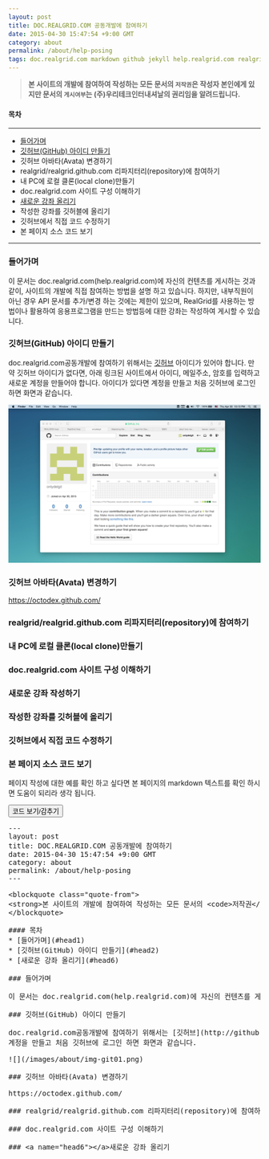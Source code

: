 ```yaml
---
layout: post
title: DOC.REALGRID.COM 공동개발에 참여하기
date: 2015-04-30 15:47:54 +9:00 GMT
category: about
permalink: /about/help-posing
tags: doc.realgrid.com markdown github jekyll help.realgrid.com realgrid
---
```


<blockquote class="quote-from">
<strong>본 사이트의 개발에 참여하여 작성하는 모든 문서의 <code>저작권</code>은 작성자 본인에게 있지만 문서의 <code>게시여부</code>는 (주)우리테크인터내셔날의 권리임을 알려드립니다.</strong>
</blockquote>

#### 목차
---

* [들어가며](#head1)
* [깃허브(GitHub) 아이디 만들기](#head2)
* 깃허브 아바타(Avata) 변경하기
* realgrid/realgrid.github.com 리파지터리(repository)에 참여하기
* 내 PC에 로컬 클론(local clone)만들기
* doc.realgrid.com 사이트 구성 이해하기
* [새로운 강좌 올리기](#head6)
* 작성한 강좌를 깃허블에 올리기
* 깃허브에서 직접 코드 수정하기
* 본 페이지 소스 코드 보기

---


### 들어가며

이 문서는 doc.realgrid.com(help.realgrid.com)에 자신의 컨텐츠를 게시하는 것과 같이, 사이트의 개발에 직접 참여하는 방법을 설명 하고 있습니다. 하지만, 내부직원이 아닌 경우 API 문서를 추가/변경 하는 것에는 제한이 있으며, RealGrid를 사용하는 방법이나 활용하여 응용프로그램을 만드는 방법등에 대한 강좌는 작성하여 게시할 수 있습니다.

### 깃허브(GitHub) 아이디 만들기

doc.realgrid.com공동개발에 참여하기 위해서는 [깃허브](http://github.com) 아이디가 있어야 합니다. 만약 깃허브 아이디가 없다면, 아래 링크된 사이트에서 아이디, 메일주소, 암호를 입력하고 새로운 계정을 만들어야 합니다. 아이디가 있다면 
계정을 만들고 처음 깃허브에 로그인 하면 화면과 같습니다.

![](/images/about/img-git01.png)

### 깃허브 아바타(Avata) 변경하기

https://octodex.github.com/

### realgrid/realgrid.github.com 리파지터리(repository)에 참여하기

### 내 PC에 로컬 클론(local clone)만들기

### doc.realgrid.com 사이트 구성 이해하기

### <a name="head6"></a>새로운 강좌 작성하기

### 작성한 강좌를 깃허블에 올리기

### 깃허브에서 직접 코드 수정하기

### 본 페이지 소스 코드 보기

페이지 작성에 대한 예를 확인 하고 싶다면 본 페이지의 markdown 텍스트를 확인 하시면 도움이 되리라 생각 됩니다.

<button type="button" class="btn btn-info" onclick="javascript:$('.prettyprint').toggle();">
  코드 보기/감추기
</button>

<pre class="prettyprint">
---
layout: post
title: DOC.REALGRID.COM 공동개발에 참여하기
date: 2015-04-30 15:47:54 +9:00 GMT
category: about
permalink: /about/help-posing
---

&lt;blockquote class=&quot;quote-from&quot;&gt;
&lt;strong&gt;본 사이트의 개발에 참여하여 작성하는 모든 문서의 &lt;code&gt;저작권&lt;/code&gt;은 작성자 본인에게 있지만 문서의 &lt;code&gt;게시여부&lt;/code&gt;는 (주)우리테크인터내셔날의 권리임을 알려드립니다.&lt;/strong&gt;
&lt;/blockquote&gt;

#### 목차
* [들어가며](#head1)
* [깃허브(GitHub) 아이디 만들기](#head2)
* [새로운 강좌 올리기](#head6)

### 들어가며

이 문서는 doc.realgrid.com(help.realgrid.com)에 자신의 컨텐츠를 게시하는 것과 같이, 사이트의 개발에 직접 참여하는 방법을 설명 하고 있습니다. 하지만, 내부직원이 아닌 경우 API 문서를 추가/변경 하는 것에는 제한이 있으며, RealGrid를 사용하는 방법이나 활용하여 응용프로그램을 만드는 방법등에 대한 강좌는 작성하여 게시할 수 있습니다.

### 깃허브(GitHub) 아이디 만들기

doc.realgrid.com공동개발에 참여하기 위해서는 [깃허브](http://github.com) 아이디가 있어야 합니다. 만약 깃허브 아이디가 없다면, 아래 링크된 사이트에서 아이디, 메일주소, 암호를 입력하고 새로운 계정을 만들어야 합니다. 아이디가 있다면 
계정을 만들고 처음 깃허브에 로그인 하면 화면과 같습니다.

![](/images/about/img-git01.png)

### 깃허브 아바타(Avata) 변경하기

https://octodex.github.com/

### realgrid/realgrid.github.com 리파지터리(repository)에 참여하기

### doc.realgrid.com 사이트 구성 이해하기

### &lt;a name=&quot;head6&quot;&gt;&lt;/a&gt;새로운 강좌 올리기
</pre>